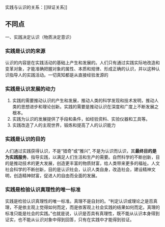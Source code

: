 实践与认识的关系：[[辩证关系]]

## 不同点
一、实践决定认识（物质决定意识）
### 实践是认识的来源
认识的内容是在实践活动的基础上产生和发展的。人们只有通过实践实际地改造和变革对象，才能准确把握对象的属性、本质和规律、形成正确的认识，并以这种认识指导人的实践活动。一切真知都是从直接经验发源的
### 实践是认识发展的动力 
1. 实践的需要推动认识的产生和发展，推动人类的科学发现和技术发明，推动人类的思想进步和理论创新。实践的需要是推动认识在深度和广度上不断发展之根本。
2. 实践为认识的发展提供了手段和条件，如经验资料、实验仪器和工具等。
3. 实践改造了人的主观世界，锻炼和提高了人的认识能力

### 实践是认识的目的
人们通过实践获得认识，不是“猎奇”或“雅兴”, 不是为认识而认识，其**最终目的是为实践服务**，指导实践，以满足人们生活和生产的需要。自然科学的不断创新，目的是推动技术的更大发展，创造更丰富的物质财富，给人类带来更多的福祉。人文社会科学的不断创新，目的是认识社会，认识人类自身，改造社会，建设精神文明，创造精神财富，促进人的自由而全面的发展。

### 实践是检验认识真理性的唯一标准 
实践是检验认识真理性的唯一标准。真理不是自封的。“判定认识或理论之是否真理，不是依主观上觉得如何而定，而是依客观上社会实践的结果如何而定。真理的标准只能是社会的实践。”也就是说，认识是否具有真理性，既不能从认识本身得到证实，也不能从认识对象中得到回答，只有在实践中才能得到验证。

